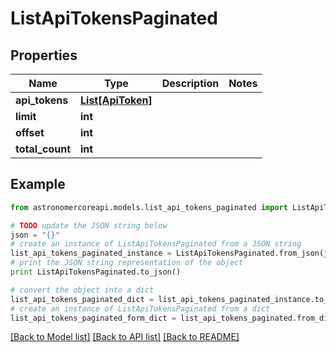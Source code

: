 # ListApiTokensPaginated


## Properties
Name | Type | Description | Notes
------------ | ------------- | ------------- | -------------
**api_tokens** | [**List[ApiToken]**](ApiToken.md) |  | 
**limit** | **int** |  | 
**offset** | **int** |  | 
**total_count** | **int** |  | 

## Example

```python
from astronomercoreapi.models.list_api_tokens_paginated import ListApiTokensPaginated

# TODO update the JSON string below
json = "{}"
# create an instance of ListApiTokensPaginated from a JSON string
list_api_tokens_paginated_instance = ListApiTokensPaginated.from_json(json)
# print the JSON string representation of the object
print ListApiTokensPaginated.to_json()

# convert the object into a dict
list_api_tokens_paginated_dict = list_api_tokens_paginated_instance.to_dict()
# create an instance of ListApiTokensPaginated from a dict
list_api_tokens_paginated_form_dict = list_api_tokens_paginated.from_dict(list_api_tokens_paginated_dict)
```
[[Back to Model list]](../README.md#documentation-for-models) [[Back to API list]](../README.md#documentation-for-api-endpoints) [[Back to README]](../README.md)



